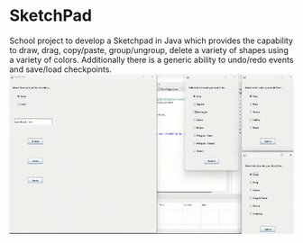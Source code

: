 # SketchPad
School project to develop a Sketchpad in Java which provides the capability to draw, drag, copy/paste, group/ungroup, delete a variety of shapes using a variety  of colors. Additionally there is a generic ability to undo/redo events and save/load checkpoints.
![](https://github.com/cchandel-dev/SketchPad/blob/main/demo.gif)
